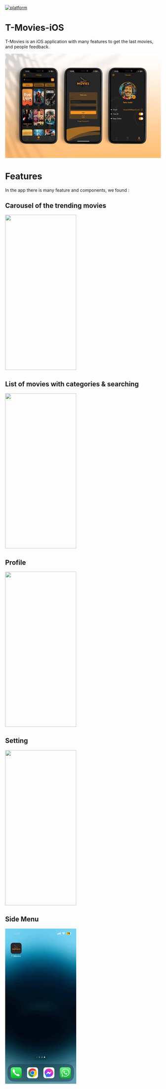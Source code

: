 [![platform](https://img.shields.io/badge/platform-ios-yellow.svg)](https://www.android.com)
# T-Movies-iOS

T-Movies is an iOS application with many features to get the last movies, and people feedback.

<img src="https://github.com/tahajadid/T-Movies-iOS/blob/main/Demo/mock_tmovies_2.jpg"/>

# Features

In the app there is many feature and components, we found :

## Carousel of the trending movies
<img src="./Demo/home_carousel.gif" width="230" height="500"/>

## List of movies with categories & searching
<img src="./Demo/searchview.gif" width="230" height="500"/>

## Profile
<img src="./Demo/profile.gif" width="230" height="500"/>

## Setting
<img src="./Demo/settings.gif" width="230" height="500"/>

## Side Menu
<img src="./Demo/sidemenu.gif" width="230" height="500"/>
